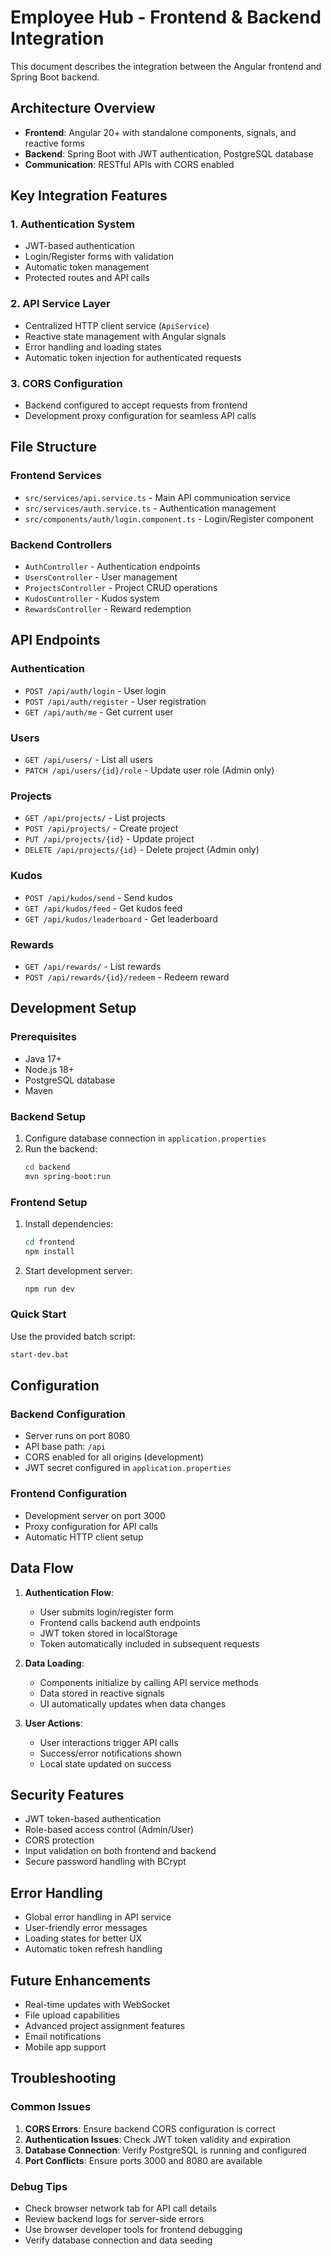 # Employee Hub - Frontend & Backend Integration

This document describes the integration between the Angular frontend and Spring Boot backend.

## Architecture Overview

- **Frontend**: Angular 20+ with standalone components, signals, and reactive forms
- **Backend**: Spring Boot with JWT authentication, PostgreSQL database
- **Communication**: RESTful APIs with CORS enabled

## Key Integration Features

### 1. Authentication System
- JWT-based authentication
- Login/Register forms with validation
- Automatic token management
- Protected routes and API calls

### 2. API Service Layer
- Centralized HTTP client service (`ApiService`)
- Reactive state management with Angular signals
- Error handling and loading states
- Automatic token injection for authenticated requests

### 3. CORS Configuration
- Backend configured to accept requests from frontend
- Development proxy configuration for seamless API calls

## File Structure

### Frontend Services
- `src/services/api.service.ts` - Main API communication service
- `src/services/auth.service.ts` - Authentication management
- `src/components/auth/login.component.ts` - Login/Register component

### Backend Controllers
- `AuthController` - Authentication endpoints
- `UsersController` - User management
- `ProjectsController` - Project CRUD operations
- `KudosController` - Kudos system
- `RewardsController` - Reward redemption

## API Endpoints

### Authentication
- `POST /api/auth/login` - User login
- `POST /api/auth/register` - User registration
- `GET /api/auth/me` - Get current user

### Users
- `GET /api/users/` - List all users
- `PATCH /api/users/{id}/role` - Update user role (Admin only)

### Projects
- `GET /api/projects/` - List projects
- `POST /api/projects/` - Create project
- `PUT /api/projects/{id}` - Update project
- `DELETE /api/projects/{id}` - Delete project (Admin only)

### Kudos
- `POST /api/kudos/send` - Send kudos
- `GET /api/kudos/feed` - Get kudos feed
- `GET /api/kudos/leaderboard` - Get leaderboard

### Rewards
- `GET /api/rewards/` - List rewards
- `POST /api/rewards/{id}/redeem` - Redeem reward

## Development Setup

### Prerequisites
- Java 17+
- Node.js 18+
- PostgreSQL database
- Maven

### Backend Setup
1. Configure database connection in `application.properties`
2. Run the backend:
   ```bash
   cd backend
   mvn spring-boot:run
   ```

### Frontend Setup
1. Install dependencies:
   ```bash
   cd frontend
   npm install
   ```
2. Start development server:
   ```bash
   npm run dev
   ```

### Quick Start
Use the provided batch script:
```bash
start-dev.bat
```

## Configuration

### Backend Configuration
- Server runs on port 8080
- API base path: `/api`
- CORS enabled for all origins (development)
- JWT secret configured in `application.properties`

### Frontend Configuration
- Development server on port 3000
- Proxy configuration for API calls
- Automatic HTTP client setup

## Data Flow

1. **Authentication Flow**:
   - User submits login/register form
   - Frontend calls backend auth endpoints
   - JWT token stored in localStorage
   - Token automatically included in subsequent requests

2. **Data Loading**:
   - Components initialize by calling API service methods
   - Data stored in reactive signals
   - UI automatically updates when data changes

3. **User Actions**:
   - User interactions trigger API calls
   - Success/error notifications shown
   - Local state updated on success

## Security Features

- JWT token-based authentication
- Role-based access control (Admin/User)
- CORS protection
- Input validation on both frontend and backend
- Secure password handling with BCrypt

## Error Handling

- Global error handling in API service
- User-friendly error messages
- Loading states for better UX
- Automatic token refresh handling

## Future Enhancements

- Real-time updates with WebSocket
- File upload capabilities
- Advanced project assignment features
- Email notifications
- Mobile app support

## Troubleshooting

### Common Issues

1. **CORS Errors**: Ensure backend CORS configuration is correct
2. **Authentication Issues**: Check JWT token validity and expiration
3. **Database Connection**: Verify PostgreSQL is running and configured
4. **Port Conflicts**: Ensure ports 3000 and 8080 are available

### Debug Tips

- Check browser network tab for API call details
- Review backend logs for server-side errors
- Use browser developer tools for frontend debugging
- Verify database connection and data seeding

